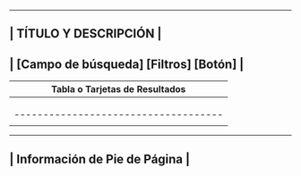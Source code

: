 ------------------------------------------------
|           TÍTULO Y DESCRIPCIÓN               |
------------------------------------------------
|      [Campo de búsqueda] [Filtros] [Botón]   |
------------------------------------------------
|         Tabla o Tarjetas de Resultados       |
|    ------------------------------------      |
|    | Título       | Descripción      | Enlace|
|    |--------------|------------------|-------|
|    | Dataset 1    | Breve descripción| [Ir]  |
|    ------------------------------------      |
|    | Dataset 2    | Breve descripción| [Ir]  |
------------------------------------------------
|          Información de Pie de Página        |
------------------------------------------------
